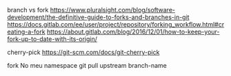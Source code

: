 branch vs fork
https://www.pluralsight.com/blog/software-development/the-definitive-guide-to-forks-and-branches-in-git
https://docs.gitlab.com/ee/user/project/repository/forking_workflow.html#creating-a-fork
https://about.gitlab.com/blog/2016/12/01/how-to-keep-your-fork-up-to-date-with-its-origin/

cherry-pick
https://git-scm.com/docs/git-cherry-pick


fork
No meu namespace
git pull upstream branch-name
